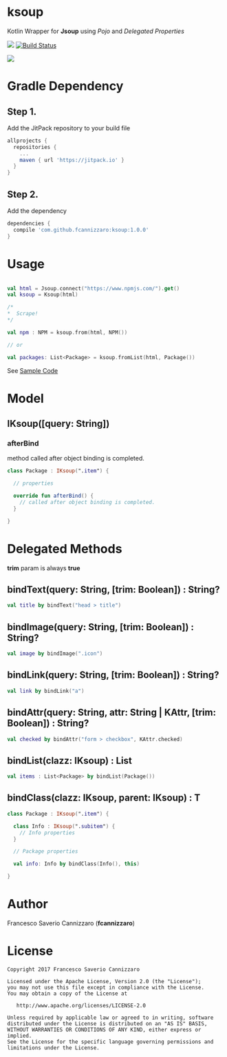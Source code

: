# ksoup
Kotlin Wrapper for **Jsoup** using *Pojo* and *Delegated Properties*

[![](https://jitpack.io/v/fcannizzaro/ksoup.svg)](https://jitpack.io/#fcannizzaro/ksoup)
[![Build Status](https://travis-ci.org/fcannizzaro/ksoup.svg?branch=master)](https://travis-ci.org/fcannizzaro/ksoup)


![](https://raw.githubusercontent.com/fcannizzaro/ksoup/master/icon.png)

# Gradle Dependency

## Step 1.
Add the JitPack repository to your build file
```gradle
allprojects {
  repositories {
    ...
    maven { url 'https://jitpack.io' }
  }
}
```

## Step 2.
Add the dependency
```gradle
dependencies {
  compile 'com.github.fcannizzaro:ksoup:1.0.0'
}
```

# Usage

```kotlin

val html = Jsoup.connect("https://www.npmjs.com/").get()
val ksoup = Ksoup(html)

/*
*  Scrape!
*/

val npm : NPM = ksoup.from(html, NPM())

// or

val packages: List<Package> = ksoup.fromList(html, Package())

```

See [Sample Code](https://github.com/fcannizzaro/ksoup/tree/master/app/src/main/java/com/fcannizzaro/ksoup/sample)

# Model

## IKsoup([query: String])

### afterBind
method called after object binding is completed.

```kotlin
class Package : IKsoup(".item") {

  // properties

  override fun afterBind() {
    // called after object binding is completed.
  }

}
```

# Delegated Methods

**trim** param is always **true**

## bindText(query: String, [trim: Boolean]) : String?
```kotlin
val title by bindText("head > title")
```

## bindImage(query: String, [trim: Boolean]) : String?
```kotlin
val image by bindImage(".icon")
```

## bindLink(query: String, [trim: Boolean]) : String?
```kotlin
val link by bindLink("a")
```

## bindAttr(query: String, attr: String | KAttr, [trim: Boolean]) : String?
```kotlin
val checked by bindAttr("form > checkbox", KAttr.checked)
```

## <T> bindList(clazz: IKsoup) : List<T>
```kotlin
val items : List<Package> by bindList(Package())
```

## <T> bindClass(clazz: IKsoup, parent: IKsoup) : T
```kotlin
class Package : IKsoup(".item") {

  class Info : IKsoup(".subitem") {
    // Info properties
  }

  // Package properties

  val info: Info by bindClass(Info(), this)

}
```

# Author
Francesco Saverio Cannizzaro (**fcannizzaro**)

# License
```
Copyright 2017 Francesco Saverio Cannizzaro

Licensed under the Apache License, Version 2.0 (the "License");
you may not use this file except in compliance with the License.
You may obtain a copy of the License at

   http://www.apache.org/licenses/LICENSE-2.0

Unless required by applicable law or agreed to in writing, software
distributed under the License is distributed on an "AS IS" BASIS,
WITHOUT WARRANTIES OR CONDITIONS OF ANY KIND, either express or implied.
See the License for the specific language governing permissions and
limitations under the License.
```
